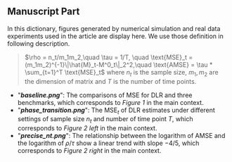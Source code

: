 ## Manuscript Part

In this dictionary, figures generated by numerical simulation and real data experiments used in the article are display here. We use those definition in following description.
> $\rho = n_t/m_1m_2,\quad \tau = 1/T, \quad \text{MSE}_t = (m_1m_2)^{-1}\|\hat{M}_t-M^0_t\|_2^2,\quad \text{AMSE} = \tau * \sum_{t=1}^T \text{MSE}_t$
where $n_t$ is the sample size, $m_1,m_2$ are the dimension of matrix and $T$ is the number of time points.

- "***baseline.png***": The comparisons of MSE for DLR and three benchmarks, which corresponds to *Figure 1* in the main context.
- "***phase_transition.png***": The $\text{MSE}_t$ of DLR estimates under different settings of sample size $n_t$ and number of time point $T$, which corresponds to *Figure 2 left* in the main context.
- "***precise_nt.png***": The relationship between the logarithm of $\text{AMSE}$ and the logarithm of $\rho/\tau$ show a linear trend with slope $-4/5$, which corresponds to *Figure 2 right* in the main context.
